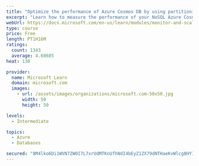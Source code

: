 ```yaml
---
title: "Optimize the performance of Azure Cosmos DB by using partitioning and indexing strategies"
excerpt: "Learn how to measure the performance of your NoSQL Azure Cosmos DB database, by monitoring, partitioning, and indexing"
webUrl: https://docs.microsoft.com/en-us/learn/modules/monitor-and-scale-cosmos-db/
type: course
price: Free
length: PT1H16M
ratings:
  count: 1343
  average: 4.60685
heat: 130

provider:
  name: Microsoft Learn
  domain: microsoft.com
  images:
    - url: /assets/images/organizations/microsoft.com-50x50.jpg
      width: 50
      height: 50

levels:
  - Intermediate

topics:
  - Azure
  - Databases

secured: "8M4lko6Di1WVN7ZW0I7L7xrUdMTKnUfhNdI4bEyZ1ZX79dNTHaeKvWlcg8HYIrWDa026BPY4XlOCHnVm6FPcx3++BPqEYn5mfEc+sVd237gkTeO9jnL3G2QhHCm01GuG/+B//7QD0VzbKXHYo7B1di/VXR6FxSUwHl2mOlYWxjpc5kJ6xS/7wUBEaxrGoyzWVJC6386o4V0hhvIWp4aL5SsYi1B3E5qD7bDCBODPvfuu8vXbbvy/erUxBij7lL6/PLj7DSOCyiA+G5Q5/P03E8/t5NDBCyVOFP1yqPs8qnxQtf+ep2KxSuS+w4r8ZbJB3lQAXD0nCNcUXI/1cvY3CghiQFd9uC54WCiB6EAfX+Ukedfm3iZTy4M5MQRL+v7iXuxOQdgLgQRQw39wDtdvYOOODX9U9EbiIY9r6WmPqww=;szNN9tipvEtHvy0/z9cUIA=="
---
```


